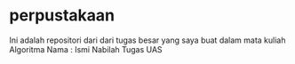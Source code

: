 # perpustakaan
Ini adalah repositori dari dari tugas besar yang saya buat dalam mata kuliah Algoritma
Nama : Ismi Nabilah
Tugas UAS
